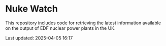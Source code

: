 # Nuke Watch

This repository includes code for retrieving the latest information available on the output of EDF nuclear power plants in the UK.

Last updated: 2025-04-05 16:17